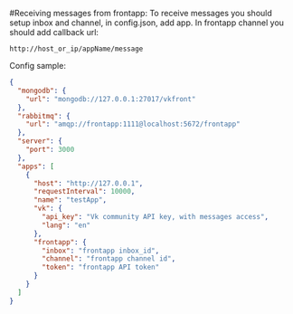 #Receiving messages from frontapp:
To receive messages you should setup inbox and channel, in config.json, add app.
In frontapp channel you should add callback url:
```
http://host_or_ip/appName/message
```
Config sample:
```json
{
  "mongodb": {
    "url": "mongodb://127.0.0.1:27017/vkfront"
  },
  "rabbitmq": {
    "url": "amqp://frontapp:1111@localhost:5672/frontapp"
  },
  "server": {
    "port": 3000
  },
  "apps": [
    {
      "host": "http://127.0.0.1",
      "requestInterval": 10000,
      "name": "testApp",
      "vk": {
        "api_key": "Vk community API key, with messages access",
        "lang": "en"
      },
      "frontapp": {
        "inbox": "frontapp inbox_id",
        "channel": "frontapp channel id",
        "token": "frontapp API token"
      }
    }
  ]
}
```